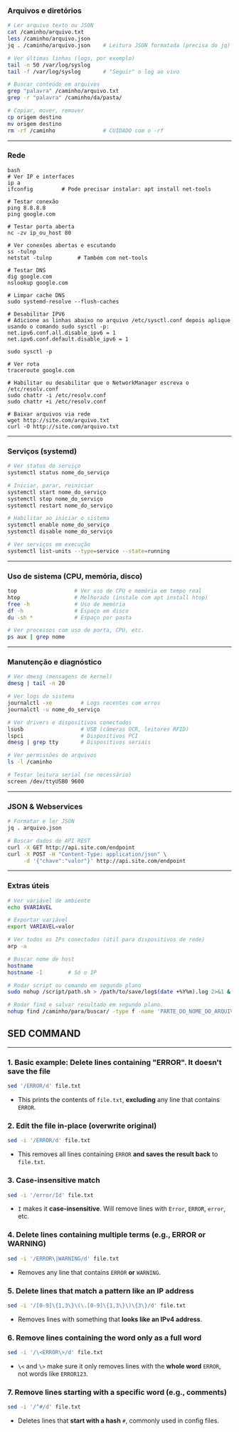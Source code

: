### **Arquivos e diretórios**

```bash
# Ler arquivo texto ou JSON
cat /caminho/arquivo.txt
less /caminho/arquivo.json
jq . /caminho/arquivo.json    # Leitura JSON formatada (precisa do jq)

# Ver últimas linhas (logs, por exemplo)
tail -n 50 /var/log/syslog
tail -f /var/log/syslog       # "Seguir" o log ao vivo

# Buscar conteúdo em arquivos
grep "palavra" /caminho/arquivo.txt
grep -r "palavra" /caminho/da/pasta/

# Copiar, mover, remover
cp origem destino
mv origem destino
rm -rf /caminho               # CUIDADO com o -rf
```

---

### **Rede**

```
bash
# Ver IP e interfaces
ip a
ifconfig         # Pode precisar instalar: apt install net-tools

# Testar conexão
ping 8.8.8.8
ping google.com

# Testar porta aberta
nc -zv ip_ou_host 80

# Ver conexões abertas e escutando
ss -tulnp
netstat -tulnp        # Também com net-tools

# Testar DNS
dig google.com
nslookup google.com

# Limpar cache DNS
sudo systemd-resolve --flush-caches

# Desabilitar IPV6
# Adicione as linhas abaixo no arquivo /etc/sysctl.conf depois aplique usando o comando sudo sysctl -p:
net.ipv6.conf.all.disable_ipv6 = 1
net.ipv6.conf.default.disable_ipv6 = 1

sudo sysctl -p

# Ver rota
traceroute google.com

# Habilitar ou desabilitar que o NetworkManager escreva o /etc/resolv.conf
sudo chattr -i /etc/resolv.conf
sudo chattr +i /etc/resolv.conf

# Baixar arquivos via rede
wget http://site.com/arquivo.txt
curl -O http://site.com/arquivo.txt
```

---

### **Serviços (systemd)**

```bash
# Ver status do serviço
systemctl status nome_do_serviço

# Iniciar, parar, reiniciar
systemctl start nome_do_serviço
systemctl stop nome_do_serviço
systemctl restart nome_do_serviço

# Habilitar ao iniciar o sistema
systemctl enable nome_do_serviço
systemctl disable nome_do_serviço

# Ver serviços em execução
systemctl list-units --type=service --state=running
```

---

### **Uso de sistema (CPU, memória, disco)**

```bash
top                  # Ver uso de CPU e memória em tempo real
htop                 # Melhorado (instale com apt install htop)
free -h              # Uso de memória
df -h                # Espaço em disco
du -sh *             # Espaço por pasta

# Ver processos com uso de porta, CPU, etc.
ps aux | grep nome
```

---

### **Manutenção e diagnóstico**

```bash
# Ver dmesg (mensagens de kernel)
dmesg | tail -n 20

# Ver logs do sistema
journalctl -xe         # Logs recentes com erros
journalctl -u nome_do_serviço

# Ver drivers e dispositivos conectados
lsusb                  # USB (câmeras OCR, leitores RFID)
lspci                  # Dispositivos PCI
dmesg | grep tty       # Dispositivos seriais

# Ver permissões de arquivos
ls -l /caminho

# Testar leitura serial (se necessário)
screen /dev/ttyUSB0 9600
```

---

### **JSON & Webservices**

```bash
# Formatar e ler JSON
jq . arquivo.json

# Buscar dados de API REST
curl -X GET http://api.site.com/endpoint
curl -X POST -H "Content-Type: application/json" \
     -d '{"chave":"valor"}' http://api.site.com/endpoint
```

---

### **Extras úteis**

```bash
# Ver variável de ambiente
echo $VARIAVEL

# Exportar variável
export VARIAVEL=valor

# Ver todos os IPs conectados (útil para dispositivos de rede)
arp -a

# Buscar nome de host
hostname
hostname -I        # Só o IP

# Rodar script ou comando em segundo plano
sudo nohup /script/path.sh > /path/to/save/log$(date +%Y%m).log 2>&1 & disown

# Rodar find e salvar resultado em segundo plano.
nohup find /caminho/para/buscar/ -type f -name 'PARTE_DO_NOME_DO_ARQUIVO*' > ENCONTRADOS.TXT 2>/dev/null &
```
## SED COMMAND
---

### 1. **Basic example: Delete lines containing "ERROR". It doesn't save the file**

```bash
sed '/ERROR/d' file.txt
```

* This prints the contents of `file.txt`, **excluding** any line that contains `ERROR`.

### 2. **Edit the file in-place (overwrite original)**

```bash
sed -i '/ERROR/d' file.txt
```

* This removes all lines containing `ERROR` **and saves the result back** to `file.txt`.

### 3. **Case-insensitive match**

```bash
sed -i '/error/Id' file.txt
```

* `I` makes it **case-insensitive**. Will remove lines with `Error`, `ERROR`, `error`, etc.

### 4. **Delete lines containing multiple terms (e.g., ERROR or WARNING)**

```bash
sed -i '/ERROR\|WARNING/d' file.txt
```

* Removes any line that contains `ERROR` **or** `WARNING`.

### 5. **Delete lines that match a pattern like an IP address**

```bash
sed -i '/[0-9]\{1,3\}\(\.[0-9]\{1,3\}\)\{3\}/d' file.txt
```

* Removes lines with something that **looks like an IPv4 address**.

### 6. **Remove lines containing the word only as a full word**

```bash
sed -i '/\<ERROR\>/d' file.txt
```

* `\<` and `\>` make sure it only removes lines with the **whole word** `ERROR`, not words like `ERROR123`.

### 7. **Remove lines starting with a specific word (e.g., comments)**

```bash
sed -i '/^#/d' file.txt
```

* Deletes lines that **start with a hash** `#`, commonly used in config files.
